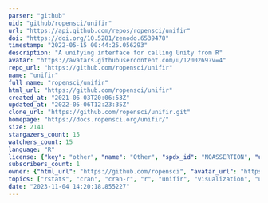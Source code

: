 ```yaml
---
parser: "github"
uid: "github/ropensci/unifir"
url: "https://api.github.com/repos/ropensci/unifir"
doi: "https://doi.org/10.5281/zenodo.6539478"
timestamp: "2022-05-15 00:44:25.056293"
description: "A unifying interface for calling Unity from R"
avatar: "https://avatars.githubusercontent.com/u/1200269?v=4"
repo_url: "https://github.com/ropensci/unifir"
name: "unifir"
full_name: "ropensci/unifir"
html_url: "https://github.com/ropensci/unifir"
created_at: "2021-06-03T20:06:53Z"
updated_at: "2022-05-06T12:23:35Z"
clone_url: "https://github.com/ropensci/unifir.git"
homepage: "https://docs.ropensci.org/unifir/"
size: 2141
stargazers_count: 15
watchers_count: 15
language: "R"
license: {"key": "other", "name": "Other", "spdx_id": "NOASSERTION", "url": null, "node_id": "MDc6TGljZW5zZTA="}
subscribers_count: 1
owner: {"html_url": "https://github.com/ropensci", "avatar_url": "https://avatars.githubusercontent.com/u/1200269?v=4", "login": "ropensci", "type": "Organization"}
topics: ["rstats", "cran", "cran-r", "r", "unifir", "visualization", "unity", "unity3d"]
date: "2023-11-04 14:20:18.855227"
---
```

